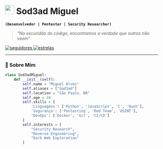 # <img src="https://raw.githubusercontent.com/iampavangandhi/iampavangandhi/master/gifs/Hi.gif" width="30px"> Sod3ad Miguel 

**`(Desenvolvedor | Pentester | Security Researcher)`**

> *"Na escuridão do código, encontramos a verdade que outros não veem"*

<p align="left">
  <a href="https://github.com/sod3ad?tab=followers">
    <img alt="seguidores" title="Siga-me no GitHub" src="https://custom-icon-badges.demolab.com/github/followers/sod3ad?color=236ad3&labelColor=1155ba&style=for-the-badge&logo=person-add&label=Follow&logoColor=white"/>
  </a>
  <a href="https://github.com/sod3ad?tab=repositories&sort=stargazers">
    <img alt="estrelas" title="Estrelas no GitHub" src="https://custom-icon-badges.demolab.com/github/stars/sod3ad?color=55960c&style=for-the-badge&labelColor=488207&logo=star"/>
  </a>
</p>

---

### 🧠 Sobre Mim

```python
class Sod3adMiguel:
    def __init__(self):
        self.name = "Miguel Alves"
        self.aliases = ["Sod3ad"]
        self.location = "São Paulo, BR"
        self.age = 18
        self.skills = {
            'Linguagens': ['Python', 'JavaScript', 'C', 'Bash'],
            'Segurança': ['Pentesting', 'Red Team', 'OSINT'],
            'DevOps': ['Docker', 'Git', 'CI/CD']
        }
        self.interests = [
            "Security Research",
            "Reverse Engineering",
            "Dark Web Exploration"
        ]

